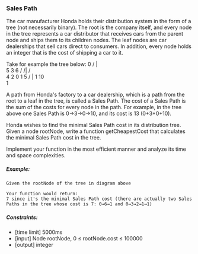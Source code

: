 ### Sales Path

The car manufacturer Honda holds their distribution system in the form of a tree (not necessarily binary). The root is the company itself, and every node in the tree represents a car distributor that receives cars from the parent node and ships them to its children nodes. The leaf nodes are car dealerships that sell cars direct to consumers. In addition, every node holds an integer that is the cost of shipping a car to it.

Take for example the tree below:
      0
   /  |  \
  5   3    6
 /   /|   / \
4   2 0  1   5
   /  |
  1   10
   \
    1

A path from Honda's factory to a car dealership, which is a path from the root to a leaf in the tree, is called a Sales Path. The cost of a Sales Path is the sum of the costs for every node in the path. For example, in the tree above one Sales Path is 0→3→0→10, and its cost is 13 (0+3+0+10).

Honda wishes to find the minimal Sales Path cost in its distribution tree. Given a node rootNode, write a function getCheapestCost that calculates the minimal Sales Path cost in the tree.

Implement your function in the most efficient manner and analyze its time and space complexities.

##### Example:
```
Given the rootNode of the tree in diagram above

Your function would return:
7 since it's the minimal Sales Path cost (there are actually two Sales Paths in the tree whose cost is 7: 0→6→1 and 0→3→2→1→1)
```

##### Constraints:
* [time limit] 5000ms
* [input] Node rootNode, 0 ≤ rootNode.cost ≤ 100000
* [output] integer
